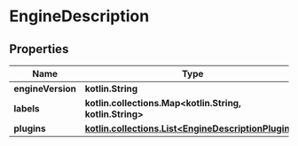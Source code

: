 
# EngineDescription

## Properties
Name | Type | Description | Notes
------------ | ------------- | ------------- | -------------
**engineVersion** | **kotlin.String** |  |  [optional]
**labels** | **kotlin.collections.Map&lt;kotlin.String, kotlin.String&gt;** |  |  [optional]
**plugins** | [**kotlin.collections.List&lt;EngineDescriptionPlugins&gt;**](EngineDescriptionPlugins.md) |  |  [optional]



